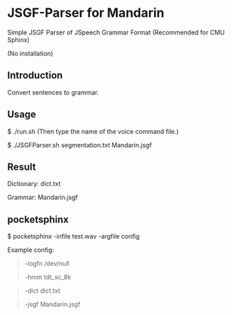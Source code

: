 JSGF-Parser for Mandarin
========================

Simple JSGF Parser of JSpeech Grammar Format (Recommended for CMU Sphinx)

(No installation)


Introduction
------------

Convert sentences to grammar.


Usage
-----

  $ ./run.sh
  (Then type the name of the voice command file.)

  $ ./JSGFParser.sh segmentation.txt Mandarin.jsgf


Result
------

Dictionary: dict.txt

Grammar:    Mandarin.jsgf


pocketsphinx
------------

  $ pocketsphinx -infile test.wav -argfile config

Example config:
> -logfn /dev/null

> -hmm   tdt_sc_8k

> -dict  dict.txt

> -jsgf  Mandarin.jsgf

